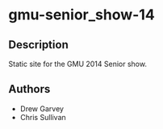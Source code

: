 gmu-senior_show-14
==================

## Description
Static site for the GMU 2014 Senior show.

## Authors
- Drew Garvey
- Chris Sullivan